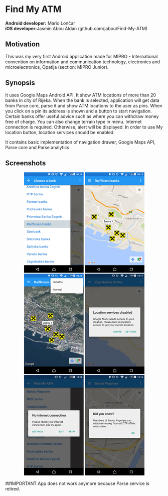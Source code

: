 # Find My ATM
<b>Android developer:</b> Mario Lončar
<br>
<b>iOS developer:</b>Jasmin Abou Aldan (github.com/jabou/Find-My-ATM)
<br>

## Motivation

This was my very first Android application made for MIPRO - International convention on information and communication technology, electronics and microelectronics, Opatija (section: MIPRO Junior).

## Synopsis

It uses Google Maps Android API. It show ATM locations of more than 20 banks in city of Rijeka. When the bank is selected, application will get data from Parse core, parse it and show ATM locations to the user as pins. When you click on a pin its address is shown and a button to start navigation. Certain banks offer useful advice such as where you can withdraw money free of charge. You can also change terrain type in menu. Internet connection is required. Otherwise, alert will be displayed. In order to use My location button, location services should be enabled.

It contains basic implementation of navigation drawer, Google Maps API, Parse core and Parse analytics.

## Screenshots
<p align="center">
<img src="https://github.com/marioloncar/FindMyATM/blob/master/screenshots/navigation_drawer.png" width="190" height="320">
<img src="https://github.com/marioloncar/FindMyATM/blob/master/screenshots/markers.png" width="190" height="320">
<img src="https://github.com/marioloncar/FindMyATM/blob/master/screenshots/terrains.png" width="190" height="320">
<img src="https://github.com/marioloncar/FindMyATM/blob/master/screenshots/location_alert.png" width="190" height="320">
<img src="https://github.com/marioloncar/FindMyATM/blob/master/screenshots/connection_alert.png" width="190" height="320">
<img src="https://github.com/marioloncar/FindMyATM/blob/master/screenshots/hint.png" width="190" height="320">
</p>

##IMPORTANT
App does not work anymore because Parse service is retired.
